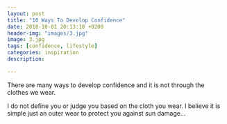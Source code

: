 ```yaml
---
layout: post
title: "10 Ways To Develop Confidence"
date: 2018-10-01 20:13:18 +0200
header-img: "images/3.jpg"
image: 3.jpg
tags: [confidence, lifestyle]
categories: inspiration
description: 

---
```


There are many ways to develop confidence and it is not through the clothes we wear.

I do not define you or judge you based on the cloth you wear. I believe it is simple just an outer wear to protect you against sun damage...


